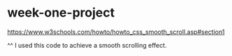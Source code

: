 # week-one-project

https://www.w3schools.com/howto/howto_css_smooth_scroll.asp#section1 

^^ I used this code to achieve a smooth scrolling effect.